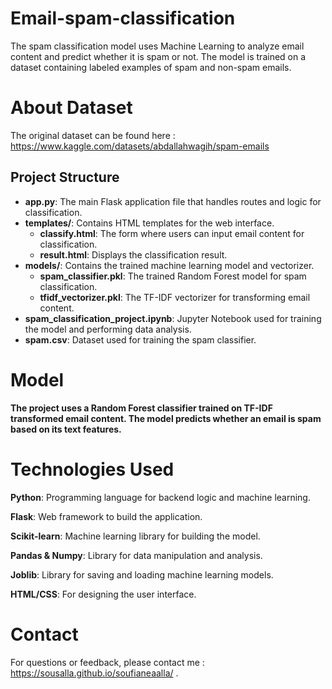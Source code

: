 # Email-spam-classification
The spam classification model uses Machine Learning to analyze email content and predict whether it is spam or not. The model is trained on a dataset containing labeled examples of spam and non-spam emails.



# About Dataset
The original dataset can be found here : https://www.kaggle.com/datasets/abdallahwagih/spam-emails

## Project Structure
- **app.py**: The main Flask application file that handles routes and logic for classification.
- **templates/**: Contains HTML templates for the web interface.
  - **classify.html**: The form where users can input email content for classification.
  - **result.html**: Displays the classification result.
- **models/**: Contains the trained machine learning model and vectorizer.
  - **spam_classifier.pkl**: The trained Random Forest model for spam classification.
  - **tfidf_vectorizer.pkl**: The TF-IDF vectorizer for transforming email content.
- **spam_classification_project.ipynb**: Jupyter Notebook used for training the model and performing data analysis.
- **spam.csv**: Dataset used for training the spam classifier.

# Model
**The project uses a Random Forest classifier trained on TF-IDF transformed email content. The model predicts whether an email is spam based on its text features.**

# Technologies Used

**Python**: Programming language for backend logic and machine learning.

**Flask**: Web framework to build the application.

**Scikit-learn**: Machine learning library for building the model.

**Pandas & Numpy**: Library for data manipulation and analysis.

**Joblib**: Library for saving and loading machine learning models.

**HTML/CSS**: For designing the user interface.


# Contact
For questions or feedback, please contact me : https://sousalla.github.io/soufianeaalla/ .

